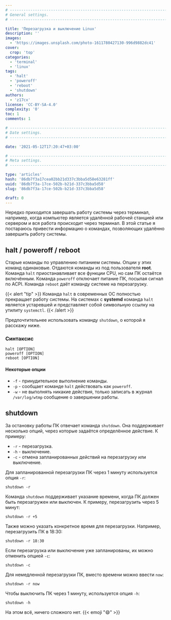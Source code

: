 ```yaml
---
# -------------------------------------------------------------------------------------------------------------------- #
# General settings.
# -------------------------------------------------------------------------------------------------------------------- #

title: 'Перезагрузка и выключение Linux'
description: ''
images:
  - 'https://images.unsplash.com/photo-1611780427130-996d9882dc41'
cover:
  crop: 'top'
categories:
  - 'terminal'
  - 'linux'
tags:
  - 'halt'
  - 'poweroff'
  - 'reboot'
  - 'shutdown'
authors:
  - 'z17cx'
license: 'CC-BY-SA-4.0'
complexity: '0'
toc: 1
comments: 1

# -------------------------------------------------------------------------------------------------------------------- #
# Date settings.
# -------------------------------------------------------------------------------------------------------------------- #

date: '2021-05-12T17:20:47+03:00'

# -------------------------------------------------------------------------------------------------------------------- #
# Meta settings.
# -------------------------------------------------------------------------------------------------------------------- #

type: 'articles'
hash: '86db7f3a17cea02bb21d337c3bba5d58e63281ff'
uuid: '86db7f3a-17ce-502b-b21d-337c3bba5d58'
slug: '86db7f3a-17ce-502b-b21d-337c3bba5d58'

draft: 0
---
```


Нередко приходится завершать работу системы через терминал, например, когда компьютер является удалённой рабочей станцией или сервером и вся работа происходит через терминал. В этой статье я постараюсь привести информацию о командах, позволяющих удалённо завершить работу системы.

<!--more-->

## halt / poweroff / reboot

Старые команды по управлению питанием системы. Опции у этих команд одинаковые. Отдаются команды из под пользователя **root**. Команда `halt` приостанавливает все функции CPU, но сам ПК остаётся включённым. Команда `poweroff` отключает питание ПК, посылая сигнал по ACPI. Команда `reboot` даёт команду системе на перезагрузку.

{{< alert "tip" >}}
Команда `halt` в современных ОС полностью прекращает работу системы. На системах с **systemd** команда `halt` является устаревшей и представляет собой символьную ссылку на утилиту `systemctl`.
{{< /alert >}}

Предпочтительнее использовать команду `shutdown`, о которой я расскажу ниже.

### Синтаксис

```text
halt [OPTION]
poweroff [OPTION]
reboot [OPTION]
```

#### Некоторые опции

- `-f` - принудительное выполнение команды.
- `-p` - сообщает команде `halt` действовать как `poweroff`.
- `-w` - не выполнять никакие действия, только записать в журнал `/var/log/wtmp` сообщение о завершении работы.

## shutdown

За остановку работы ПК отвечает команда `shutdown`. Она поддерживает несколько опций, через которые задаётся определённое действие. К примеру:

- `-r` - перезагрузка.
- `-h` - выключение.
- `-c` - отмена запланированных действий на перезагрузку или выключение.

Для запланированной перезагрузки ПК через 1 минуту используется опция `-r`:

```terminal {os="linux", mode="root"}
shutdown -r
```

Команда `shutdown` поддерживает указание времени, когда ПК должен быть перезагружен или выключен. К примеру, перезагрузить через 5 минут:

```terminal {os="linux", mode="root"}
shutdown -r +5
```

Также можно указать конкретное время для перезагрузки. Например, перезагрузить ПК в 18:30:

```terminal {os="linux", mode="root"}
shutdown -r 18:30
```

Если перезагрузка или выключение уже запланированы, их можно отменить опцией `-c`:

```terminal {os="linux", mode="root"}
shutdown -c
```

Для немедленной перезагрузки ПК, вместо времени можно ввести `now`:

```terminal {os="linux", mode="root"}
shutdown -r now
```

Чтобы выключить ПК через 1 минуту, используется опция `-h`:

```terminal {os="linux", mode="root"}
shutdown -h
```

На этом всё, ничего сложного нет. {{< emoji ":smile:" >}}
